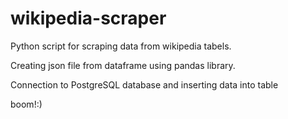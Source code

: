 # wikipedia-scraper
Python script for scraping data from wikipedia tabels.

Creating json file from dataframe using pandas library.

Connection to PostgreSQL database and inserting data into table

boom!:)
